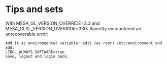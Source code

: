 # Tips and sets

With MESA_GL_VERSION_OVERRIDE=3.3 and MESA_GLSL_VERSION_OVERRIDE=330:
Alacritty encountered an unrecoverable error:

```
Add it as environmental variable: edit (as root) /etc/environment and add:
LIBGL_ALWAYS_SOFTWARE=true
Save, logout and login back.
```
